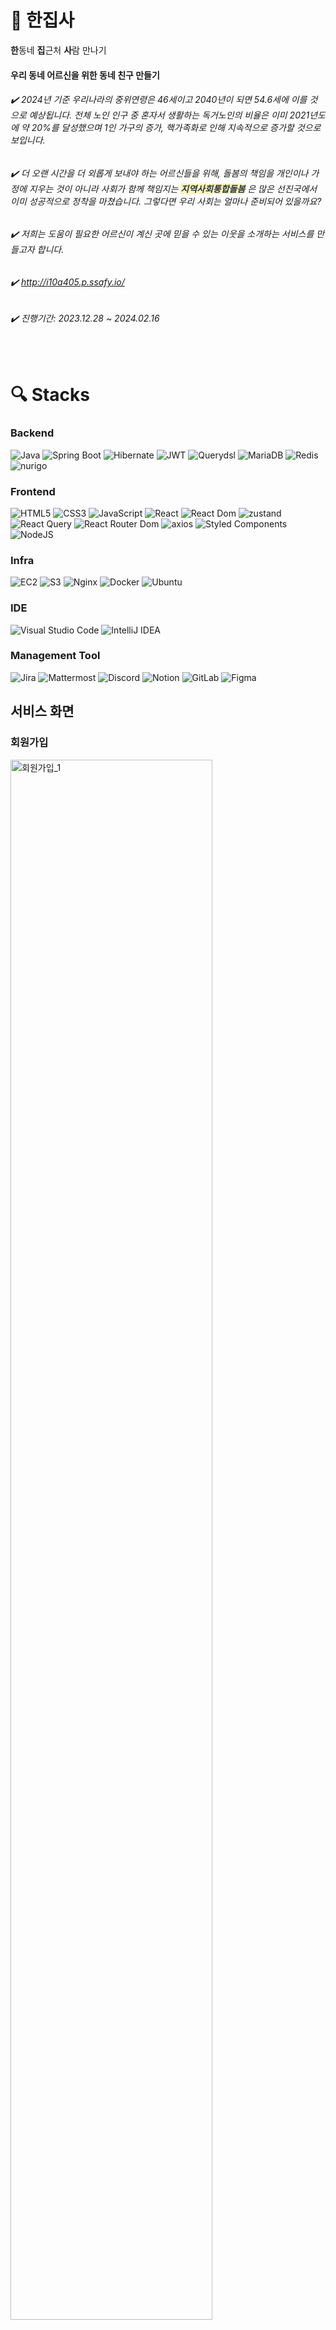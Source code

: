 # 🤵 한집사

**한**동네 **집**근처 **사**람 만나기

#### 우리 동네 어르신을 위한 동네 친구 만들기

###### :heavy_check_mark: 2024년 기준 우리나라의 중위연령은 46세이고 2040년이 되면 54.6세에 이를 것으로 예상됩니다. 전체 노인 인구 중 혼자서 생활하는 독거노인의 비율은 이미 2021년도에 약 20%를 달성했으며 1인 가구의 증가, 핵가족화로 인해 지속적으로 증가할 것으로 보입니다.

###### :heavy_check_mark: 더 오랜 시간을 더 외롭게 보내야 하는 어르신들을 위해, 돌봄의 책임을 개인이나 가정에 지우는 것이 아니라 사회가 함께 책임지는 <span style="color: #2D3748; background-color:#fff5b1;"> **지역사회통합돌봄**</span> 은 많은 선진국에서 이미 성공적으로 정착을 마쳤습니다. 그렇다면 우리 사회는 얼마나 준비되어 있을까요?

###### :heavy_check_mark: 저희는 도움이 필요한 어르신이 계신 곳에 믿을 수 있는 이웃을 소개하는 서비스를 만들고자 합니다.

###### :heavy_check_mark: http://i10a405.p.ssafy.io/

###### :heavy_check_mark: 진행기간: 2023.12.28 ~ 2024.02.16

</br>

# :mag: Stacks

### Backend

![Java](https://img.shields.io/badge/java-%23ED8B00.svg?style=for-the-badge&logo=openjdk&logoColor=white)
![Spring Boot](https://img.shields.io/badge/SpringBoot-236DB33F?style=for-the-badge&logo=springboot&logoColor=white)
![Hibernate](https://img.shields.io/badge/Hibernate-59666C?style=for-the-badge&logo=Hibernate&logoColor=white)
![JWT](https://img.shields.io/badge/JWT-black?style=for-the-badge&logo=JSON%20web%20tokens)
![Querydsl](https://img.shields.io/badge/Querydsl-black?style=for-the-badge)
![MariaDB](https://img.shields.io/badge/MariaDB-003545?style=for-the-badge&logo=mariadb&logoColor=white)
![Redis](https://img.shields.io/badge/redis-%23DD0031.svg?style=for-the-badge&logo=redis&logoColor=white)
![nurigo](https://img.shields.io/badge/nurigo-black?style=for-the-badge)

### Frontend

![HTML5](https://img.shields.io/badge/html5-%23E34F26.svg?style=for-the-badge&logo=html5&logoColor=white)
![CSS3](https://img.shields.io/badge/css3-%231572B6.svg?style=for-the-badge&logo=css3&logoColor=white)
![JavaScript](https://img.shields.io/badge/javascript-%23323330.svg?style=for-the-badge&logo=javascript&logoColor=%23F7DF1E)
![React](https://img.shields.io/badge/react-%2320232a.svg?style=for-the-badge&logo=react&logoColor=%2361DAFB)
![React Dom](https://img.shields.io/badge/React%20Dom-%2320232a.svg?style=for-the-badge&logo=react&logoColor=%2361DAFB)
![zustand](https://img.shields.io/badge/zustand-%2320232a.svg?style=for-the-badge&logo=React)
![React Query](https://img.shields.io/badge/-React%20Query-FF4154?style=for-the-badge&logo=react%20query&logoColor=white)
![React Router Dom](https://img.shields.io/badge/React_Router-CA4245?style=for-the-badge&logo=react-router&logoColor=white)
![axios](https://img.shields.io/badge/axios-d1d1d1?style=for-the-badge&logo=axios&logoColor=violet)
![Styled Components](https://img.shields.io/badge/styled--components-DB7093?style=for-the-badge&logo=styled-components&logoColor=white)
![NodeJS](https://img.shields.io/badge/node.js-6DA55F?style=for-the-badge&logo=node.js&logoColor=white)

### Infra

![EC2](https://img.shields.io/badge/EC2-E95420?style=for-the-badge&logo=amazonec2&logoColor=white)
![S3](https://img.shields.io/badge/S3-%23009639?style=for-the-badge&logo=amazons3&logoColor=white)
![Nginx](https://img.shields.io/badge/nginx-%23009639.svg?style=for-the-badge&logo=nginx&logoColor=white)
![Docker](https://img.shields.io/badge/docker-%230db7ed.svg?style=for-the-badge&logo=docker&logoColor=white)
![Ubuntu](https://img.shields.io/badge/Ubuntu-E95420?style=for-the-badge&logo=ubuntu&logoColor=white)

### IDE

![Visual Studio Code](https://img.shields.io/badge/Visual%20Studio%20Code-0078d7.svg?style=for-the-badge&logo=visual-studio-code&logoColor=white)
![IntelliJ IDEA](https://img.shields.io/badge/IntelliJIDEA-000000.svg?style=for-the-badge&logo=intellij-idea&logoColor=white)

### Management Tool

![Jira](https://img.shields.io/badge/jira-%230A0FFF.svg?style=for-the-badge&logo=jira&logoColor=white)
![Mattermost](https://img.shields.io/badge/Mattermost-000000?style=for-the-badge&logo=Mattermost&logoColor=white)
![Discord](https://img.shields.io/badge/Discord-%235865F2.svg?style=for-the-badge&logo=discord&logoColor=white)
![Notion](https://img.shields.io/badge/Notion-%23000000.svg?style=for-the-badge&logo=notion&logoColor=white)
![GitLab](https://img.shields.io/badge/gitlab-E95420.svg?style=for-the-badge&logo=gitlab&logoColor=white)
![Figma](https://img.shields.io/badge/figma-%23F24E1E.svg?style=for-the-badge&logo=figma&logoColor=white)

## 서비스 화면

### 회원가입

<img src="https://github.com/onid057/-/assets/141606477/5d376ba0-9539-4e9e-8c43-cc20c24db847" alt="회원가입_1"  width="80%">

<img src="https://github.com/onid057/-/assets/141606477/8f50ea0c-60cc-487d-a2fa-f42aed131a03" alt="회원가입_2"  width="80%">

- 이름, 성별, 생년월일, 거주지, 이메일, 비밀번호를 설정하여 서비스에 이용합니다.
- 특히, 거주지를 입력받아 지도 매칭 서비스에서 내 위치 기반으로 주변 집사 정보를 검색할 수 있습니다.


### 홈페이지

<img src="https://github.com/onid057/-/assets/141606477/4edcdc8e-72e7-4f60-b608-edc4d66753a9" alt="홈페이지"  width="80%">

저희 서비스는 세 가지 성격의 사용자가 존재합니다.

1. 집사 등록 이전 상태의 사용자
    - 회원가입만 한 상태의 사용자입니다.
2. 집사 등록 완료 상태의 사용자
    - 서비스를 받을 수 있고, 또한 제공할 수 있는 사용자입니다.
    - 서비스를 제공하지 않는 오프라인 상태입니다.
3. 집사 활동 상태의 사용자
    - 서비스를 제공할 수 있는 온라인 상태입니다.

서비스 가입자는 누구나 사용자 혹은 집사가 될 수 있고, 동네 기반 커뮤니티에 참여할 수 있습니다.

---

- 저희 서비스는 집사와 세 가지 방법을 통해 매칭이 가능합니다.
    - 실시간 매칭이 가능한 지도 기반 매칭
    - 원하는 세부 조건 설정을 통한 필터링 매칭
    - 원하는 구체적 서비스를 명시하는 공개방 생성을 통한 매칭
- 매칭 서비스는 useFunnel(사용자 정의 훅) 기반으로 구현되었습니다.
    - funnel : 일반적으로 웹 어플리케이션에서 회원가입과 같이 복잡한 절차를 거칠 때 한 페이지 안에서 form을 모두 작성하고 한 번 submit하지만 이는 사용자에게 매우 큰 부담입니다. 이 부담을 덜기 위해 여러 페이지에서 절차를 진행하고 데이터를 효율적으로 관리할 수 있습니다.


### 지도 기반 매칭

<img src="https://github.com/onid057/-/assets/141606477/e74e4594-00d5-41a8-abac-a2e9591da8dd" alt="지도_1" width="80%">

<img src="https://github.com/onid057/-/assets/141606477/b6b20f5c-3d28-4e52-936b-31e08bfa1a20" alt="지도_2" width="80%">

<img src="https://github.com/onid057/-/assets/141606477/6c59523a-f20a-4abf-b28c-2091a3a9a0cc" alt="지도_3" width="80%">

- 회원가입 시 입력한 주소 기반으로 2km 반경의 활동상태의 집사를 보여줍니다.
- 클러스터링 된 원을 지도에서 누르게 되면 해당 범위의 집사 목록을 볼 수 있고, 해당 집사 정보를 확인하여 매칭을 신청할 수 있습니다.


### 필터링 기반 매칭

<img src="https://github.com/onid057/-/assets/141606477/2f33fc28-af33-4bae-8f8f-28af142e6140" alt="필터링_1" width="80%">

<img src="https://github.com/onid057/-/assets/141606477/330cb8a4-7f48-4814-b112-79895454cc5c" alt="필터링_2" width="80%">

<img src="https://github.com/onid057/-/assets/141606477/78642f57-c389-457f-a897-328d7a7516ad" alt="필터링_3" width="80%">

- 내가 받고자 하는 서비스를 대분류, 소분류 태그를 선택하여 설정하고, 집사 세부 조건을 필터링하여 해당 조건에 맞는 집사를 보여줍니다.
- 조건에 맞는 집사 목록 중 자신이 원하는 집사를 선택하여 서비스를 신청할 수 있습니다.
- 연동 계정이 등록됐을 경우, 해당 연동 계정에 등록된 사용자 중 서비스 이용자를 선택해서 필터링 매칭을 진행할 수 있습니다.

### 공개 방 매칭

<img src="https://github.com/onid057/-/assets/141606477/ea9a5224-68bc-48c4-99da-f6cd457d317c" alt="공개방_1" width="80%">

<img src="https://github.com/onid057/-/assets/141606477/d0a79ae1-e473-4b3a-b69b-1392702bf58c" alt="공개방_2" width="80%">

- 지도 기반 매칭, 필터링 기반 매칭으로도 원하는 집사를 찾을 수 없을 경우, 자신이 원하는 서비스를 공개방에 등록하여 집사의 요청을 받을 수 있습니다.

### 게시판 조회

<img src="https://github.com/onid057/-/assets/141606477/af3487f6-f34e-4b17-97a2-14db2bc43962" alt="게시판조회_1" width="80%">

<img src="https://github.com/onid057/-/assets/141606477/0fe60a5a-b2a9-4cd3-a823-1a7c02b4d6b1" alt="게시판조회_2" width="80%">

- 태그를 선택하여 게시물 목록의 검색 조건을 설정할 수 있습니다.
- 태그의 구성은 맛집 추천, 동네 소식, 집사 후기, 동네 모임, 생활 꿀팁, 일상 공유로 구성이 되어있습니다.


### 게시물 댓글 조회, 작성, 삭제

<img src="https://github.com/onid057/-/assets/141606477/9dbaed7c-76c6-4d54-8d5a-0917aaa4106f" alt="게시판댓글_1" width="80%">

- 게시물에 댓글을 작성하여 사용자들과 소통할 수 있습니다.


### 게시물 작성

<img src="https://github.com/onid057/-/assets/141606477/4af0f781-736f-4d63-8b95-1c9ad623003d" alt="게시물작성" width="80%">

- 태그를 선택하여 게시물을 등록할 수 있습니다.


### 게시물 수정

<img src="https://github.com/onid057/-/assets/141606477/db72dd7a-bdab-4118-8631-9d0107397d21" alt="게시물수정" width="80%">

- 게시물 수정이 가능합니다.


### 게시물 삭제

<img src="https://github.com/onid057/-/assets/141606477/73994f7c-e682-4417-b909-fbbb5ffe0504" alt="게시물삭제" width="80%">

- 게시물 삭제가 가능합니다.


### 마이 페이지 사용 내역, 게시글, 결제 수단

<img src="https://github.com/onid057/-/assets/141606477/76b05acd-f03d-4857-9c06-6120ad225c5b" alt="내역_게시글_결제수단" width="80%">

- 집사에게 의뢰했던 내용들을 목록으로 볼 수 있습니다. 주요 내용으로는 의뢰를 수행한 집사의 이름, 업무를 수행한 날짜, 맡긴 일, 지불한 금액 이 있습니다.
- 사용자가 작성한 게시물을 한 눈에 볼 수 있도록 목록으로 보여줍니다.
- 해당 목록의 내용을 클릭 하면 게시물의 상세한 내용 조회하는 페이지로 이동을 합니다.
- 현재 등록된 간편 결제 수단을 보여줍니다.


### 마이 페이지 연동 계정 참가

<img src="https://github.com/onid057/-/assets/141606477/1c24e9b7-50ef-4604-837d-11bb4c5970b1" alt="연동계정참가" width="80%">

- 연동 계정을 생성 하거나 구성원으로 참여할 수 있도록 버튼을 보여줍니다.
- 연동 계정 참가 코드를 입력할 수 있는 페이지를 보여주고 알맞은 참가 코드를 입력시 연동 계정 정보가 추가됩니다.


### 마이 페이지 연동 계정 생성

<img src="https://github.com/onid057/-/assets/141606477/0c896fe5-61bd-4704-af14-93ad16513ae0" alt="연동계정대표" width="80%">

- 연동 계정을 생성 하거나 구성원으로 참여할 수 있도록 버튼을 보여줍니다.
- 대표로 등록을 하기 위해 약관에 동의를 받은 후 가입하기 버튼이 활성화 됩니다.
- 이미 연동 계정에 등록이 된 사용자인 경우에 연동 계정에 포함된 사용자의 목록을 보여줍니다.
- 그리고 현재 사용자가 해당 연동 계정의 대표인 경우 멤버 추가하기 버튼이 있습니다.
- 연동 계정 참가 코드를 생성한 후 사용자에게 보여줍니다.
- 이미 참가 코드가 발급이 되었고 유효 기간이 지나지 않은 경우에 새로 생성하지 않고 기존에 발급한 코드를 보여줍니다.


### 집사 신청

<img src="https://github.com/onid057/-/assets/141606477/ca939290-974c-4dbe-9635-26adc7bc09e8" alt="집사신청_1" width="80%">

<img src="https://github.com/onid057/-/assets/141606477/a29fafd3-d131-4f63-9c5f-78736d2e5de5" alt="집사신청_2" width="54%">

- 집사 되기를 클릭 시 집사의 이득과 지원 절차를 보여줍니다.
- 집사 활동에 필요한 집사의 정보를 입력 받습니다.
- 집사가 하고 싶은 일의 분류를 최대 5개 까지 선택이 가능합니다.
- 이런 일을 잘해요는 사용자가 집사를 봤을 때 한 눈에 볼 수 있는 간단한 정보를 입력 할 수 있습니다.


### 집사 마이페이지

<img src="https://github.com/onid057/-/assets/141606477/98c68031-da88-4cbb-85cc-9d767acad22d" alt="집사마이페이지" width="80%">
- 집사인 상태로 마이 페이지를 클릭 하는 경우 현재 집사의 이름과 프로필 이미지, 등급 정보, 다이아 점수, 활동 내역 보기를 제공합니다.
- 집사로 활동한 내역들의 목록을 볼 수 있습니다.
- 주요 정보로는 의뢰를 맡긴 사용자의 이름, 맡은 일, 업무 시작 시간, 업무 종료 시간, 받은 금액입니다.

### 비밀번호 수정

<img src="https://github.com/onid057/-/assets/141606477/55ff87a5-c732-4d37-ad3d-c1e2a3f129fa" alt="비밀번호수정" width="26%">

- 사용자의 비밀번호를 변경하는 페이지로 비밀번호를 변경할 때 확인 작업도 같이 합니다.


### 사용자 예약 내역

<img src="https://github.com/onid057/-/assets/141606477/217153b6-3181-4a6e-8b7d-6ce00011391b" alt="사용자예약내역_1" width="54%">

- 사용자가 예약한 업무의 목록을 나타냅니다.
- 예정된 업무의 간단한 정보를 보여주고 우측에 있는 화살표 버튼을 클릭 시 해당 업무의 상세 정보를 조회 할 수 있습니다.

### 집사 예약 내역

<img src="https://github.com/onid057/-/assets/141606477/ff4bfbee-ba39-4c12-8e6c-4bc6045f87be" alt="집사예약내역_1" width="54%">

- 집사가 예약한 업무의 목록을 나타냅니다.
- 예정된 업무의 간단한 정보를 보여주고 우측에 있는 화살표 버튼을 클릭 시 해당 업무의 상세 정보를 조회 할 수 있습니다.
- 예상 시작 시간, 종료 시간이 1시간 내로 된다면 업무 시작, 종료 버튼이 활성화됩니다.
- 시작, 종료 버튼을 누르게 되면 정기 보고서 작성 페이지로 이동합니다.


### 집사 정기 보고서 작성

<img src="https://github.com/onid057/-/assets/141606477/43f27e61-54e9-42cd-976d-53e9cbe9d49d" alt="정기보고_1" width="54%">

- 활동 사진과 해당 서비스 진행상황을 보고합니다.
- 보고서 작성을 완료하면 완료 페이지로 이동합니다.


### 사용자 알림

<img src="https://github.com/onid057/-/assets/141606477/ebdb2252-57aa-48eb-b59f-abd18adef67d" alt="사용자_1" width="54%">

- 집사가 정기 보고서를 작성하면 사용자에게 알림이 발송됩니다.
- 우측에 있는 화살표를 클릭하면 작성된 정기 보고서를 확인할 수 있습니다.


### 집사 알림

<img src="https://github.com/onid057/-/assets/141606477/a22306f9-c6bb-4d37-93d2-70f24826d3d4" alt="집사_1" width="54%">

- 사용자가 집사에게 제안을 보내면 알림이 발송됩니다.
- 우측에 있는 화살표를 클릭하면 제안의 상세 정보를 조회와 동시에 수락, 거절 버튼이 나타납니다.
- 수락 클릭 시 해당 사용자와 매칭이 되어 예약 내역으로 이동합니다.
- 거절 클릭 시 해당 제안은 거절됩니다.



## 주요 기능

| 기능           | 설명                                                                                                                                                                                           |
| -------------- | ---------------------------------------------------------------------------------------------------------------------------------------------------------------------------------------------- |
| 필터링 매칭    | 성별, 나이, 집사 등급, 평균 점수 등 다양한 조건을 설정한 후 조건에 부합하는 집사들의 목록중 원하는 집사에게 업무 제안하여 사용자가 원하는 집사를 선택 하여 업무를 제안 합니다.                 |
| 지도 기반 매칭 | 현재 사용자 근처에서 활동중인 집사들을 찾아서 빠르게 집사에게 업무를 제안을 합니다.                                                                                                            |
| 공개 방 생성   | 필터링 매칭과 지도 기반 매칭에서 원하는 업무를 하는 집사가 없는 경우 사용자가 공개 방을 생성한 후 조건들을 설정하고 사용자의 조건들을 집사가 확인 후 신청을 하면 업무가 이루어 질 수 있습니다. |

## 기술 소개

### 프론트

| 기술명        | 기술내용                                                                                                                                                                                                                                                  |
| ------------- | --------------------------------------------------------------------------------------------------------------------------------------------------------------------------------------------------------------------------------------------------------- |
| 공통 컴포넌트 | 모바일에서 사용되는 유사한 UI 요소를 공통 컴포넌트로 추출하고, 합성을 통해 페이지를 구축 하여 적절한 확장성을 고려하는데 어려움이 있었지만 동일한 코드가 반복적으로 작성되는 것을 방지 하였습니다.                                                        |
| useFunnel     | 일반적으로 웹 어플리케이션에서 회원가입과 같이 복잡한 절차를 거칠 때 한 페이지 안에서 form을 모두 작성하고 한 번 submit하지만 이는 사용자에게 매우 큰 부담으로 이를 개선하기 위햇 여러 페이지에서 절차를 진행하고 데이터를 효율적으로 관리할 수 있습니다. |

### 백엔드

| 기술명     | 기술내용                                                                                                                                                                        |
| ---------- | ------------------------------------------------------------------------------------------------------------------------------------------------------------------------------- |
| SSE        | 현재 접속한 사용자들에게 실시간으로 알림을 전송하여 사용자의 편의성을 개선하였습니다.                                                                                           |
| AWS Lambda | 이미지 리사이징 처리를 백엔드에서 진행을 하였을 때 사용자가 이미지를 업로드 한 이후로 대기를 해야 했지만 AWS Lambda를 이용해 사용자의 대기 시간을 줄여 편의성을 개선하였습니다. |

## 설계 문서

ERD

<img src="https://github.com/onid057/-/assets/141606477/57939043-719c-4abc-b9f4-b0f4952eaae7" alt="ERD">

아키텍처 설계

<img src="https://github.com/onid057/-/assets/141606477/f439c0f8-ae04-47a6-879e-e5c8923064a8" alt="A407">

Figma

<img src="https://github.com/onid057/-/assets/141606477/280d210f-e6e9-46df-850d-118df1355aa3" alt="figma_fix">

